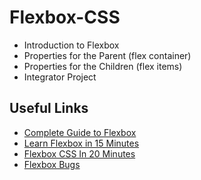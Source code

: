 # Flexbox-CSS
 - Introduction to Flexbox
 - Properties for the Parent (flex container)
 - Properties for the Children (flex items)
 - Integrator Project

## Useful Links
 - [Complete Guide to Flexbox](https://css-tricks.com/snippets/css/a-guide-to-flexbox/)
 - [Learn Flexbox in 15 Minutes](https://www.youtube.com/watch?v=fYq5PXgSsbE&ab_channel=WebDevSimplified)
 - [Flexbox CSS In 20 Minutes](https://www.youtube.com/watch?v=JJSoEo8JSnc&ab_channel=TraversyMedia)
 - [Flexbox Bugs](https://github.com/philipwalton/flexbugs)
